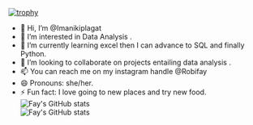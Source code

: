 [![trophy](https://github-profile-trophy.vercel.app/?username=Imanikiplagat&theme=gruvbox)](https://github.com/ryo-ma/github-profile-trophy)


- 👋 Hi, I’m @Imanikiplagat
- 👀 I’m interested in Data Analysis .
- 🌱 I’m currently learning excel then I can advance to SQL and finally Python.
- 💞️ I’m looking to collaborate on projects entailing data analysis .
- 📫 You can reach me on my instagram handle @Robifay
- 😄 Pronouns: she/her.
- ⚡ Fun fact: I love going to new places and try new food.
  ![Fay's GitHub stats](https://github-readme-stats.vercel.app/api?username=Imanikiplagat&show_icons=true&theme=dracula)  
  ![Fay's GitHub stats](https://github-readme-stats.vercel.app/api?username=Imanikiplagat&show_icons=true&theme=dracula)


<!---
Imanikiplagat/Imanikiplagat is a ✨ special ✨ repository because its `README.md` (this file) appears on your GitHub profile.
You can click the Preview link to take a look at your changes.
--->
